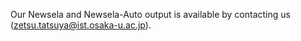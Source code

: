 Our Newsela and Newsela-Auto output is available by contacting us (zetsu.tatsuya@ist.osaka-u.ac.jp).
